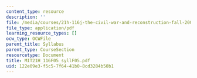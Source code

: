 ```yaml
---
content_type: resource
description: ''
file: /media/courses/21h-116j-the-civil-war-and-reconstruction-fall-2005/122e09e3f5c57f6441b08cd3284b50b1_MIT21H_116F05_syllF05.pdf
file_type: application/pdf
learning_resource_types: []
ocw_type: OCWFile
parent_title: Syllabus
parent_type: CourseSection
resourcetype: Document
title: MIT21H_116F05_syllF05.pdf
uid: 122e09e3-f5c5-7f64-41b0-8cd3284b50b1
---
```

